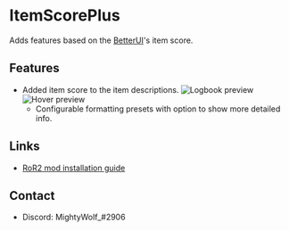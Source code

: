 # ItemScorePlus

Adds features based on the [BetterUI](https://thunderstore.io/package/XoXFaby/BetterUI/)'s item score.

## Features

* Added item score to the item descriptions.
  ![Logbook preview](https://i.imgur.com/RoKjJlU.png)
  ![Hover preview](https://i.imgur.com/w97NO38.png)
  * Configurable formatting presets with option to show more detailed info.

## Links

* [RoR2 mod installation guide](https://github.com/risk-of-thunder/R2Wiki/wiki/Beginner's-Guide-for-Modding-Risk-of-Rain-2#Mod-Manager)

## Contact

* Discord: MightyWolf_#2906
